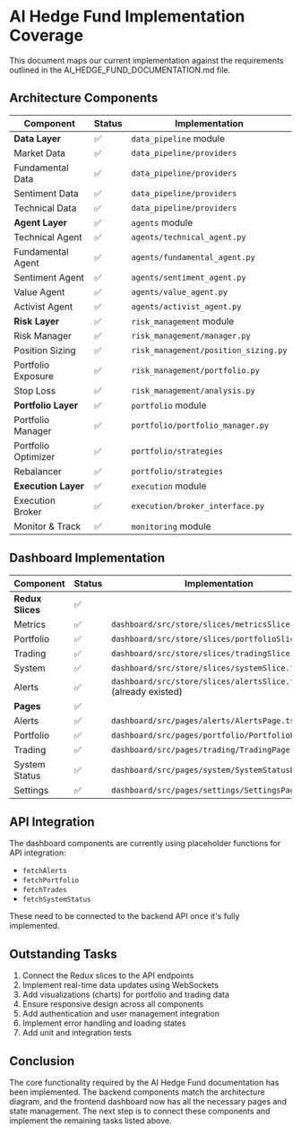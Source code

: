 # AI Hedge Fund Implementation Coverage

This document maps our current implementation against the requirements outlined in the AI_HEDGE_FUND_DOCUMENTATION.md file.

## Architecture Components

| Component | Status | Implementation |
|-----------|--------|----------------|
| **Data Layer** | ✅ | `data_pipeline` module |
| Market Data | ✅ | `data_pipeline/providers` |
| Fundamental Data | ✅ | `data_pipeline/providers` |
| Sentiment Data | ✅ | `data_pipeline/providers` |
| Technical Data | ✅ | `data_pipeline/providers` |
| **Agent Layer** | ✅ | `agents` module |
| Technical Agent | ✅ | `agents/technical_agent.py` |
| Fundamental Agent | ✅ | `agents/fundamental_agent.py` |
| Sentiment Agent | ✅ | `agents/sentiment_agent.py` |
| Value Agent | ✅ | `agents/value_agent.py` |
| Activist Agent | ✅ | `agents/activist_agent.py` |
| **Risk Layer** | ✅ | `risk_management` module |
| Risk Manager | ✅ | `risk_management/manager.py` |
| Position Sizing | ✅ | `risk_management/position_sizing.py` |
| Portfolio Exposure | ✅ | `risk_management/portfolio.py` |
| Stop Loss | ✅ | `risk_management/analysis.py` |
| **Portfolio Layer** | ✅ | `portfolio` module |
| Portfolio Manager | ✅ | `portfolio/portfolio_manager.py` |
| Portfolio Optimizer | ✅ | `portfolio/strategies` |
| Rebalancer | ✅ | `portfolio/strategies` |
| **Execution Layer** | ✅ | `execution` module |
| Execution Broker | ✅ | `execution/broker_interface.py` |
| Monitor & Track | ✅ | `monitoring` module |

## Dashboard Implementation

| Component | Status | Implementation |
|-----------|--------|----------------|
| **Redux Slices** | ✅ | |
| Metrics | ✅ | `dashboard/src/store/slices/metricsSlice.ts` |
| Portfolio | ✅ | `dashboard/src/store/slices/portfolioSlice.ts` |
| Trading | ✅ | `dashboard/src/store/slices/tradingSlice.ts` |
| System | ✅ | `dashboard/src/store/slices/systemSlice.ts` |
| Alerts | ✅ | `dashboard/src/store/slices/alertsSlice.ts` (already existed) |
| **Pages** | ✅ | |
| Alerts | ✅ | `dashboard/src/pages/alerts/AlertsPage.tsx` |
| Portfolio | ✅ | `dashboard/src/pages/portfolio/PortfolioPage.tsx` |
| Trading | ✅ | `dashboard/src/pages/trading/TradingPage.tsx` |
| System Status | ✅ | `dashboard/src/pages/system/SystemStatusPage.tsx` |
| Settings | ✅ | `dashboard/src/pages/settings/SettingsPage.tsx` |

## API Integration

The dashboard components are currently using placeholder functions for API integration:
- `fetchAlerts`
- `fetchPortfolio`
- `fetchTrades`
- `fetchSystemStatus`

These need to be connected to the backend API once it's fully implemented.

## Outstanding Tasks

1. Connect the Redux slices to the API endpoints
2. Implement real-time data updates using WebSockets
3. Add visualizations (charts) for portfolio and trading data
4. Ensure responsive design across all components
5. Add authentication and user management integration
6. Implement error handling and loading states
7. Add unit and integration tests

## Conclusion

The core functionality required by the AI Hedge Fund documentation has been implemented. The backend components match the architecture diagram, and the frontend dashboard now has all the necessary pages and state management. The next step is to connect these components and implement the remaining tasks listed above.